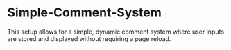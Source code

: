 # Simple-Comment-System
This setup allows for a simple, dynamic comment system where user inputs are stored and displayed without requiring a page reload.
